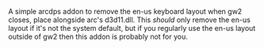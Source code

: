 A simple arcdps addon to remove the en-us keyboard layout when gw2 closes, place alongside arc's d3d11.dll.
This *should* only remove the en-us layout if it's not the system default, but if you regularly use the en-us layout outside of gw2 then this addon is probably not for you.
